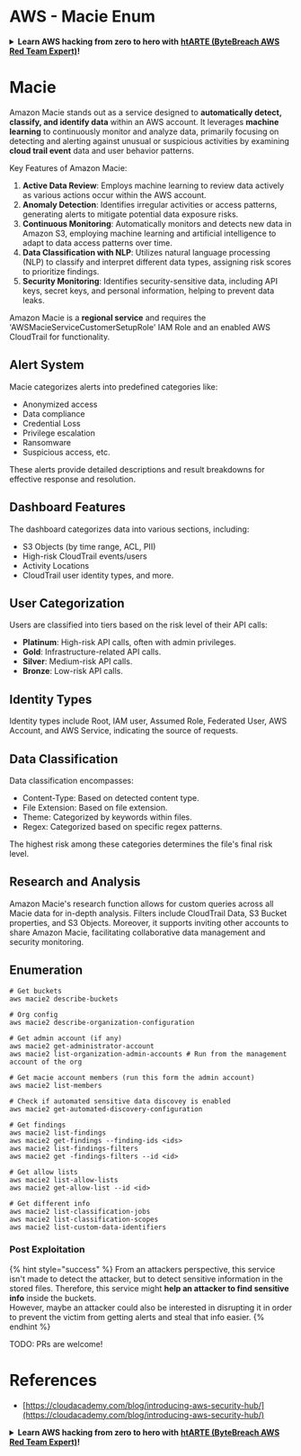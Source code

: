 # AWS - Macie Enum

<details>

<summary><strong>Learn AWS hacking from zero to hero with</strong> <a href="https://training.bytebreach.xyz/courses/arte"><strong>htARTE (ByteBreach AWS Red Team Expert)</strong></a><strong>!</strong></summary>

Other ways to support ByteBreach:

* If you want to see your **company advertised in ByteBreach** or **download ByteBreach in PDF** Check the [**SUBSCRIPTION PLANS**](https://github.com/sponsors/khulnasoft)!
* Get the [**official PEASS & ByteBreach swag**](https://peass.creator-spring.com)
* Discover [**The PEASS Family**](https://opensea.io/collection/the-peass-family), our collection of exclusive [**NFTs**](https://opensea.io/collection/the-peass-family)
* **Join the** 💬 [**Discord group**](https://discord.gg/hRep4RUj7f) or the [**telegram group**](https://t.me/peass) or **follow** us on **Twitter** 🐦 [**@bytebreach_live**](https://twitter.com/bytebreach_live)**.**
* **Share your hacking tricks by submitting PRs to the** [**ByteBreach**](https://github.com/khulnasoft/bytebreach) and [**ByteBreach Cloud**](https://github.com/khulnasoft/bytebreach-cloud) github repos.

</details>

# Macie

Amazon Macie stands out as a service designed to **automatically detect, classify, and identify data** within an AWS account. It leverages **machine learning** to continuously monitor and analyze data, primarily focusing on detecting and alerting against unusual or suspicious activities by examining **cloud trail event** data and user behavior patterns.

Key Features of Amazon Macie:

1. **Active Data Review**: Employs machine learning to review data actively as various actions occur within the AWS account.
2. **Anomaly Detection**: Identifies irregular activities or access patterns, generating alerts to mitigate potential data exposure risks.
3. **Continuous Monitoring**: Automatically monitors and detects new data in Amazon S3, employing machine learning and artificial intelligence to adapt to data access patterns over time.
4. **Data Classification with NLP**: Utilizes natural language processing (NLP) to classify and interpret different data types, assigning risk scores to prioritize findings.
5. **Security Monitoring**: Identifies security-sensitive data, including API keys, secret keys, and personal information, helping to prevent data leaks.

Amazon Macie is a **regional service** and requires the 'AWSMacieServiceCustomerSetupRole' IAM Role and an enabled AWS CloudTrail for functionality.

## Alert System

Macie categorizes alerts into predefined categories like:

- Anonymized access
- Data compliance
- Credential Loss
- Privilege escalation
- Ransomware
- Suspicious access, etc.

These alerts provide detailed descriptions and result breakdowns for effective response and resolution.

## Dashboard Features

The dashboard categorizes data into various sections, including:

- S3 Objects (by time range, ACL, PII)
- High-risk CloudTrail events/users
- Activity Locations
- CloudTrail user identity types, and more.

## User Categorization

Users are classified into tiers based on the risk level of their API calls:

- **Platinum**: High-risk API calls, often with admin privileges.
- **Gold**: Infrastructure-related API calls.
- **Silver**: Medium-risk API calls.
- **Bronze**: Low-risk API calls.

## Identity Types

Identity types include Root, IAM user, Assumed Role, Federated User, AWS Account, and AWS Service, indicating the source of requests.

## Data Classification

Data classification encompasses:

- Content-Type: Based on detected content type.
- File Extension: Based on file extension.
- Theme: Categorized by keywords within files.
- Regex: Categorized based on specific regex patterns.

The highest risk among these categories determines the file's final risk level.

## Research and Analysis

Amazon Macie's research function allows for custom queries across all Macie data for in-depth analysis. Filters include CloudTrail Data, S3 Bucket properties, and S3 Objects. Moreover, it supports inviting other accounts to share Amazon Macie, facilitating collaborative data management and security monitoring.


## Enumeration

```
# Get buckets
aws macie2 describe-buckets

# Org config
aws macie2 describe-organization-configuration

# Get admin account (if any)
aws macie2 get-administrator-account
aws macie2 list-organization-admin-accounts # Run from the management account of the org

# Get macie account members (run this form the admin account)
aws macie2 list-members

# Check if automated sensitive data discovey is enabled
aws macie2 get-automated-discovery-configuration

# Get findings
aws macie2 list-findings
aws macie2 get-findings --finding-ids <ids>
aws macie2 list-findings-filters
aws macie2 get -findings-filters --id <id>

# Get allow lists
aws macie2 list-allow-lists
aws macie2 get-allow-list --id <id>

# Get different info
aws macie2 list-classification-jobs
aws macie2 list-classification-scopes
aws macie2 list-custom-data-identifiers
```

### Post Exploitation

{% hint style="success" %}
From an attackers perspective, this service isn't made to detect the attacker, but to detect sensitive information in the stored files. Therefore, this service might **help an attacker to find sensitive info** inside the buckets.\
However, maybe an attacker could also be interested in disrupting it in order to prevent the victim from getting alerts and steal that info easier.
{% endhint %}

TODO: PRs are welcome!

# References
* [https://cloudacademy.com/blog/introducing-aws-security-hub/](https://cloudacademy.com/blog/introducing-aws-security-hub/)

<details>

<summary><strong>Learn AWS hacking from zero to hero with</strong> <a href="https://training.bytebreach.xyz/courses/arte"><strong>htARTE (ByteBreach AWS Red Team Expert)</strong></a><strong>!</strong></summary>

Other ways to support ByteBreach:

* If you want to see your **company advertised in ByteBreach** or **download ByteBreach in PDF** Check the [**SUBSCRIPTION PLANS**](https://github.com/sponsors/khulnasoft)!
* Get the [**official PEASS & ByteBreach swag**](https://peass.creator-spring.com)
* Discover [**The PEASS Family**](https://opensea.io/collection/the-peass-family), our collection of exclusive [**NFTs**](https://opensea.io/collection/the-peass-family)
* **Join the** 💬 [**Discord group**](https://discord.gg/hRep4RUj7f) or the [**telegram group**](https://t.me/peass) or **follow** us on **Twitter** 🐦 [**@bytebreach_live**](https://twitter.com/bytebreach_live)**.**
* **Share your hacking tricks by submitting PRs to the** [**ByteBreach**](https://github.com/khulnasoft/bytebreach) and [**ByteBreach Cloud**](https://github.com/khulnasoft/bytebreach-cloud) github repos.

</details>
